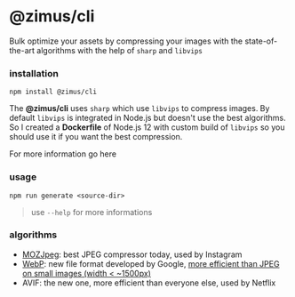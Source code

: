 # @zimus/cli

Bulk optimize your assets by compressing your images with the state-of-the-art algorithms with the help of `sharp` and `libvips`

### installation

`npm install @zimus/cli`

The **@zimus/cli** uses `sharp` which use `libvips` to compress images. By default `libvips` is integrated in Node.js but doesn't use the best algorithms. So I created a **Dockerfile** of Node.js 12 with custom build of `libvips` so you should use it if you want the best compression.

For more information go here

### usage

`npm run generate <source-dir>`
> use `--help` for more informations

### algorithms

- [MOZJpeg](https://github.com/mozilla/mozjpeg): best JPEG compressor today, used by Instagram
- [WebP](https://developers.google.com/speed/webp): new file format developed by Google, [more efficient than JPEG on small images (width < ~1500px)](https://siipo.la/blog/is-webp-really-better-than-jpeg)
- AVIF: the new one, more efficient than everyone else, used by Netflix